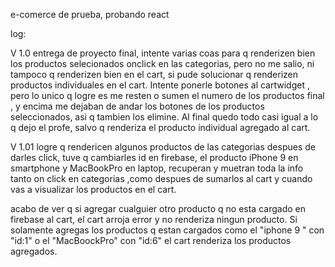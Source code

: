 e-comerce de prueba, probando react

log:

V 1.0 entrega de proyecto final, intente varias coas para q renderizen bien los productos selecionados onclick en las categorias, pero no me salio, ni tampoco q renderizen bien en el cart, si pude solucionar q renderizen productos individuales en el cart. Intente ponerle botones al cartwidget , pero lo unico q logre es me resten o sumen el numero de los productos final , y encima me dejaban de andar los botones  de los productos seleccionados, asi q tambien los elimine. Al final quedo todo casi igual a lo q dejo el profe, salvo q renderiza el producto individual agregado al cart.

V 1.01 logre q rendericen algunos productos de las categorias despues de darles click, tuve q cambiarles id en firebase, el producto iPhone 9 en smartphone y MacBookPro en laptop, recuperan y muetran toda la info tanto on click en categorias ,como despues de sumarlos al cart y cuando vas a visualizar los productos en el cart.

acabo de ver q si agregar cualguier otro producto q no esta cargado en firebase al cart, el cart arroja error y no renderiza ningun producto. Si solamente agregas los productos q estan cargados como el "iphone 9 " con "id:1" o el "MacBoockPro" con "id:6" el cart renderiza los productos agregados.